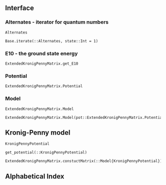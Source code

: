 
## Interface

### Alternates - iterator for quantum numbers

```@docs
Alternates
```

```@docs
Base.iterate(::Alternates, state::Int = 1)
```

### E10 - the ground state energy
```@docs
ExtendedKronigPennyMatrix.get_E10
```

### Potential
```@docs
ExtendedKronigPennyMatrix.Potential
```

### Model
```@docs
ExtendedKronigPennyMatrix.Model
```

```@docs
ExtendedKronigPennyMatrix.Model(pot::ExtendedKronigPennyMatrix.Potential,Ka::Float64,nmax::Int64=60)
```


## Kronig-Penny model

```@docs
KronigPennyPotential
```

```@docs
get_potential(::KronigPennyPotential)
```

```@docs
ExtendedKronigPennyMatrix.constuctMatrix(::Model{KronigPennyPotential})
```


## Alphabetical Index

```@index
```
